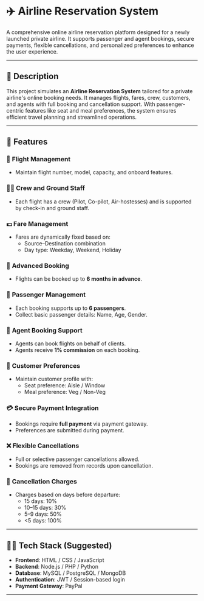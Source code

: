 # ✈️ Airline Reservation System

A comprehensive online airline reservation platform designed for a newly launched private airline. It supports passenger and agent bookings, secure payments, flexible cancellations, and personalized preferences to enhance the user experience.

---

## 📘 Description

This project simulates an **Airline Reservation System** tailored for a private airline's online booking needs. It manages flights, fares, crew, customers, and agents with full booking and cancellation support. With passenger-centric features like seat and meal preferences, the system ensures efficient travel planning and streamlined operations.

---

## 🚀 Features

### 🛫 **Flight Management**
- Maintain flight number, model, capacity, and onboard features.

### 👨‍✈️ **Crew and Ground Staff**
- Each flight has a crew (Pilot, Co-pilot, Air-hostesses) and is supported by check-in and ground staff.

### 💵 **Fare Management**
- Fares are dynamically fixed based on:
  - Source–Destination combination
  - Day type: Weekday, Weekend, Holiday

### 📅 **Advanced Booking**
- Flights can be booked up to **6 months in advance**.

### 👥 **Passenger Management**
- Each booking supports up to **6 passengers**.
- Collect basic passenger details: Name, Age, Gender.

### 🧾 **Agent Booking Support**
- Agents can book flights on behalf of clients.
- Agents receive **1% commission** on each booking.

### 🧍 **Customer Preferences**
- Maintain customer profile with:
  - Seat preference: Aisle / Window
  - Meal preference: Veg / Non-Veg

### 💳 **Secure Payment Integration**
- Bookings require **full payment** via payment gateway.
- Preferences are submitted during payment.

### ❌ **Flexible Cancellations**
- Full or selective passenger cancellations allowed.
- Bookings are removed from records upon cancellation.

### 🧮 **Cancellation Charges**
- Charges based on days before departure:
  - 15 days: 10%
  - 10–15 days: 30%
  - 5–9 days: 50%
  - <5 days: 100%

---

## 🧑‍💻 Tech Stack (Suggested)

- **Frontend**: HTML / CSS / JavaScript 
- **Backend**: Node.js / PHP / Python
- **Database**: MySQL / PostgreSQL / MongoDB
- **Authentication**: JWT / Session-based login
- **Payment Gateway**: PayPal

---



